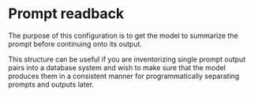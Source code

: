 # Prompt readback

The purpose of this configuration is to get the model to summarize the prompt before continuing onto its output. 

This structure can be useful if you are inventorizing single prompt output pairs into a database system and wish to make sure that the model produces them in a consistent manner for programmatically separating prompts and outputs later. 